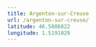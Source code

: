 ```yaml
---
title: Argenton-sur-Creuse
url: /argenton-sur-creuse/
latitude: 46.5886822
longitude: 1.5191029
---
```

